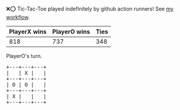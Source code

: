 :x::o: Tic-Tac-Toe played indefinitely by github action runners! See [my workflow](.github/workflows/play.yaml).

|PlayerX wins|PlayerO wins|Ties|
|-|-|-|
|818|737|348|

PlayerO's turn.

<pre>
+---+---+---+
|   | X |   |
+---+---+---+
| O | O |   |
+---+---+---+
| X |   |   |
+---+---+---+
</pre>